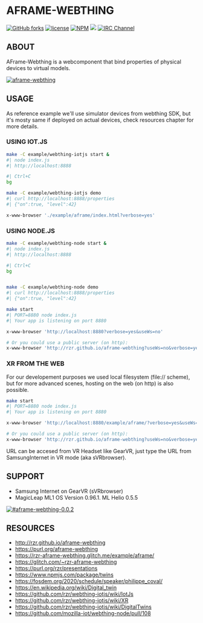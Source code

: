 # AFRAME-WEBTHING #

[![GitHub forks](
https://img.shields.io/github/forks/rzr/aframe-webthing.svg?style=social&label=Fork&maxAge=2592000
)](
https://GitHub.com/rzr/aframe-webthing/network/
)
[![license](
https://img.shields.io/badge/license-MPL--2.0-blue.svg
)](LICENSE)
[![NPM](
https://img.shields.io/npm/v/aframe-webthing.svg
)](
https://www.npmjs.com/package/aframe-webthing
)
[![](
https://data.jsdelivr.com/v1/package/npm/aframe-webthing/badge
)](
https://www.jsdelivr.com/package/npm/aframe-webthing
)
[![IRC Channel](
https://img.shields.io/badge/chat-on%20freenode-brightgreen.svg
)](
https://kiwiirc.com/client/irc.freenode.net/#iot
)

## ABOUT ##

AFrame-Webthing is a webcomponent that bind
properties of physical devices to virtual models.

[![aframe-webthing](
https://image.slidesharecdn.com/aframe-webthing-20190710-190710195750/95/aframewebthing20190710-27-638.jpg
)](
https://speakerdeck.com/rzr/aframe-webthing-20190710rzr#
"aframe-webthing")

## USAGE ##

As reference example we'll use simulator devices from webthing SDK,
but it's mosty same if deployed on actual devices,
check resources chapter for more details.

### USING IOT.JS ###

```sh
make -C example/webthing-iotjs start &
#| node index.js
#| http://localhost:8888

#| Ctrl+C
bg

make -C example/webthing-iotjs demo
#| curl http://localhost:8888/properties
#| {"on":true, "level":42}

x-www-browser './example/aframe/index.html?verbose=yes'
```

### USING NODE.JS ###

```sh
make -C example/webthing-node start &
#| node index.js
#| http://localhost:8888

#| Ctrl+C
bg


make -C example/webthing-node demo
#| curl http://localhost:8888/properties
#| {"on":true, "level":42}

make start
#| PORT=8880 node index.js
#| Your app is listening on port 8880

x-www-browser 'http://localhost:8880?verbose=yes&useWs=no'

# Or you could use a public server (on http):
x-www-browser 'http://rzr.github.io/aframe-webthing?useWs=no&verbose=yes'
```

### XR FROM THE WEB ###

For our developement purposes we used local filesystem (file:// scheme),
but for more advanced scenes, hosting on the web (on http) is also possible.

```sh
make start
#| PORT=8880 node index.js
#| Your app is listening on port 8880

x-www-browser 'http://localhost:8880/example/aframe/?verbose=yes&useWs=no'

# Or you could use a public server (on http):
x-www-browser 'http://rzr.github.io/aframe-webthing?useWs=no&verbose=yes'
```

URL can be accesed from VR Headset like GearVR,
just type the URL from SamsungInternet in VR mode (aka sVRbrowser).

## SUPPORT ##

* Samsung Internet on GearVR (sVRbrowser)
* MagicLeap ML1 OS Version 0.96.1. ML Helio 0.5.5

[![#aframe-webthing-0.0.2
](
https://pbs.twimg.com/media/EAaIYzvXUAAq73_?format=jpg&name=small
)
](
https://twitter.com/utopiah/status/1154760317546762240#aframe-webthing-0.0.2#
"aframe-webthing-0.0.2")

## RESOURCES ##

* <http://rzr.github.io/aframe-webthing>
* <https://purl.org/aframe-webthing>
* <https://rzr-aframe-webthing.glitch.me/example/aframe/>
* <https://glitch.com/~rzr-aframe-webthing>
* <https://purl.org/rzr/presentations>
* <https://www.npmjs.com/package/twins>
* <https://fosdem.org/2020/schedule/speaker/philippe_coval/>
* <https://en.wikipedia.org/wiki/Digital_twin>
* <https://github.com/rzr/webthing-iotjs/wiki/IotJs>
* <https://github.com/rzr/webthing-iotjs/wiki/XR>
* <https://github.com/rzr/webthing-iotjs/wiki/DigitalTwins>
* <https://github.com/mozilla-iot/webthing-node/pull/108>
